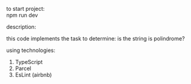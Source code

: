 to start project:    
npm run dev


description:

this code implements the task to determine: is the string is polindrome?


using technologies:

1. TypeScript
2. Parcel
3. EsLint (airbnb)
